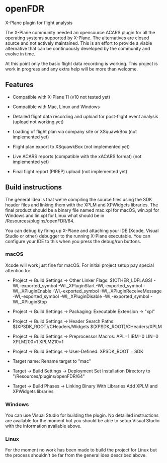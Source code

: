 # openFDR
X-Plane plugin for flight analysis

The X-Plane community needed an opensource ACARS plugin for all the operating systems supported by X-Plane. The alternatives are closed source and not actively maintained. This is an effort to provide a viable alternative that can be continuously developed by the community and evolve in time.

At this point only the basic flight data recording is working. This project is work in progress and any extra help will be more than welcome.

## Features

* Compatible with X-Plane 11 (v10 not tested yet)
* Compatible with Mac, Linux and Windows

* Detailed flight data recording and upload for post-flight event analysis (upload not working yet)
* Loading of flight plan via company site or XSquawkBox (not implemented yet)
* Flight plan export to XSquawkBox (not implemented yet)
* Live ACARS reports (compatible with the xACARS format) (not implemented yet)
* Final flight report (PIREP) upload (not implemented yet)

## Build instructions

The general idea is that we're compiling the source files using the SDK header files and linking them with the XPLM and XPWidgets libraries.
The final product should be a binary file named mac.xpl for macOS, win.xpl for Windows and lin.xpl for Linux what should be in <your x-plane base directory>/Resources/plugins/openFDR/64.

You can debug by firing up X-Plane and attaching your IDE (Xcode, Visual Studio or other) debugger to the running X-Plane executable. You can configure your IDE to this when you press the debug/run buttons.

### macOS

Xcode will work just fine for macOS. For initial project setup pay special attention to:

* Project -> Build Settings -> Other Linker Flags:
    $(OTHER_LDFLAGS) -Wl,-exported_symbol -Wl,_XPluginStart -Wl,-exported_symbol -Wl,_XPluginEnable -Wl,-exported_symbol -Wl,_XPluginReceiveMessage -Wl,-exported_symbol -Wl,_XPluginDisable -Wl,-exported_symbol -Wl,_XPluginStop

* Project -> Build Settings -> Packaging:
    Executable Extension -> "xpl"

* Project -> Build Settings -> Header Search Paths:
    $(XPSDK_ROOT)/CHeaders/Widgets
    $(XPSDK_ROOT)/CHeaders/XPLM
    
* Project -> Build Settings -> Preprocessor Macros:
    APL=1
    IBM=0
    LIN=0
    XPLM200=1
    XPLM210=1
    
* Project -> Build Settings -> User-Defined:
        XPSDK_ROOT = SDK
        
* Target name: Rename target to "mac"
    
* Target -> Build Settings -> Deployment
    Set Installation Directory to <your x-plane base>"/Resources/plugins/openFDR/64"

* Target -> Build Phases -> Linking Binary With Libraries
    Add XPLM and XPWidgets libraries


### Windows

You can use Visual Studio for building the plugin. No detailled instructions are available for the moment but you should be able to setup Visual Studio with the information available above.

### Linux

For the moment no work has been made to build the project for Linux but the process shouldn't be far from the general idea described above.
